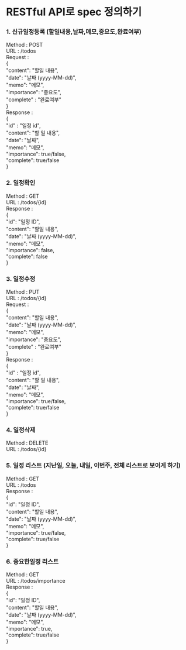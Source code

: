 # RESTful API로 spec 정의하기
### 1. 신규일정등록 (할일내용,날짜,메모,중요도,완료여부)  
Method : POST  
URL : /todos  
Request :  
    {  
        "content": "할일 내용",  
        "date": "날짜 (yyyy-MM-dd)",  
        "memo": "메모",  
        "importance": "중요도",   
        "complete" : "완료여부"  
    }  
Response :  
    {  
        "id" : "일정 id",  
        "content": "할 일 내용",  
        "date": "날짜",  
        "memo": "메모",  
        "importance": true/false,  
        "complete": true/false  
    }

### 2. 일정확인
Method : GET  
URL : /todos/{id}  
Response :  
{  
"id": "일정 ID",  
"content": "할일 내용",  
"date": "날짜 (yyyy-MM-dd)",  
"memo": "메모",  
"importance": false,  
"complete": false  
}

### 3. 일정수정 
Method : PUT  
URL : /todos/{id}  
Request :  
{  
"content": "할일 내용",  
"date": "날짜 (yyyy-MM-dd)",  
"memo": "메모",  
"importance": "중요도",   
"complete" : "완료여부"  
}  
Response :  
{  
"id" : "일정 id",  
"content": "할 일 내용",  
"date": "날짜",  
"memo": "메모",  
"importance": true/false,  
"complete": true/false  
}

### 4. 일정삭제  
Method : DELETE  
URL : /todos/{id}

### 5. 일정 리스트 (지난일, 오늘, 내일, 이번주, 전체 리스트로 보이게 하기)
Method : GET  
URL : /todos  
Response :  
{  
"id": "일정 ID",  
"content": "할일 내용",  
"date": "날짜 (yyyy-MM-dd)",  
"memo": "메모",  
"importance": true/false,  
"complete": true/false  
}

### 6. 중요한일정 리스트
Method : GET  
URL : /todos/importance  
Response :  
{  
"id": "일정 ID",  
"content": "할일 내용",  
"date": "날짜 (yyyy-MM-dd)",  
"memo": "메모",  
"importance": true,  
"complete": true/false  
}
